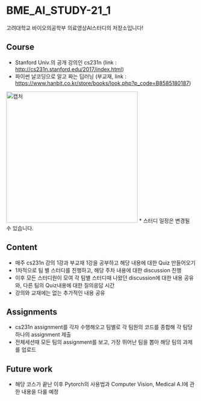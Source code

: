 # BME_AI_STUDY-21_1
고려대학교 바이오의공학부 의료영상AI스터디의 저장소입니다!

## Course
+ Stanford Univ.의 공개 강의인 cs231n (link : http://cs231n.stanford.edu/2017/index.html)
+ 파이썬 날코딩으로 알고 짜는 딥러닝 (부교재, link : https://www.hanbit.co.kr/store/books/look.php?p_code=B8585180187)

<img width="349" alt="캡처" src="https://user-images.githubusercontent.com/81032535/117552009-e38ff980-b083-11eb-9887-c111c553866a.PNG">
 * 스터디 일정은 변경될 수 있습니다.

## Content
+ 매주 cs231n 강의 1강과 부교재 1강을 공부하고 해당 내용에 대한 Quiz 만들어오기
+ 1차적으로 팀 별 스터디를 진행하고, 해당 주차 내용에 대한  discussion 진행
+ 이후 모든 스터디원이 모여 각 팀별 스터디때 나왔던 discussion에 대한 내용 공유와, 다른 팀의 Quiz내용에 대한 질의응답 시간
+ 강의와 교재에는 없는 추가적인 내용 공유

## Assignments
+ cs231n assignment를 각자 수행해오고 팀별로 각 팀원의 코드를 종합해 각 팀당 하나의 assignment 제출
+ 전체세션때 모든 팀의 assignment를 보고, 가장 뛰어난 팀을 뽑아 해당 팀의 과제를 업로드

## Future work
+ 해당 코스가 끝난 이후 Pytorch의 사용법과 Computer Vision, Medical A.I에 관한 내용을 다룰 예정
